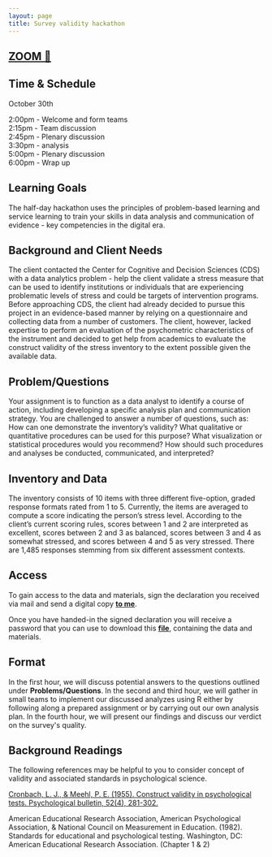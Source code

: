```yaml
---
layout: page
title: Survey validity hackathon
---
```



<a href="https://unibas.zoom.us/j/99259934260"><h2>ZOOM &#128279;</h2></a>

## Time & Schedule

October 30th

2:00pm - Welcome and form teams<br>
2:15pm - Team discussion<br>
2:45pm - Plenary discussion<br>
3:30pm - analysis<br>
5:00pm - Plenary discussion<br>
6:00pm - Wrap up


## Learning Goals
The half-day hackathon uses the principles of problem-based learning and service learning to train your skills in data analysis and communication of evidence - key competencies in the digital era.

## Background and Client Needs
The client contacted the Center for Cognitive and Decision Sciences (CDS) with a data analytics problem - help the client validate a stress measure that can be used to identify institutions or individuals that are experiencing problematic levels of stress and could be targets of intervention programs. Before approaching CDS, the client had already decided to pursue this project in an evidence-based manner by relying on a questionnaire and collecting data from a number of customers. The client, however, lacked expertise to perform an evaluation of the psychometric characteristics of the instrument and decided to get help from academics to evaluate the construct validity of the stress inventory to the extent possible given the available data.

## Problem/Questions
Your assignment is to function as a data analyst to identify a course of action, including developing a specific analysis plan and communication strategy. You are challenged to answer a number of questions, such as: How can one demonstrate the inventory’s validity? What qualitative or quantitative procedures can be used for this purpose? What visualization or statistical procedures would you recommend? How should such procedures and analyses be conducted, communicated, and interpreted?

## Inventory and Data
The inventory consists of 10 items with three different five-option, graded response formats rated from 1 to 5. Currently, the items are averaged to compute a score indicating the person’s stress level. According to the client’s current scoring rules, scores between 1 and 2 are interpreted as excellent, scores between 2 and 3 as balanced, scores between 3 and 4 as somewhat stressed, and scores between 4 and 5 as very stressed. There are 1,485 responses stemming from six different assessment contexts.

## Access

To gain access to the data and materials, sign the declaration you received via mail and send a digital copy <a href="mailto:dirk.wulff@unibas.ch?subject=declaration"><b>to me</b></a>.

Once you have handed-in the signed declaration you will receive a password that you can use to download this <a href="https://www.dropbox.com/sh/nazry94v600x8jb/AADCKjP9xpQu7k0KcrJ66-Jca?dl=0"><b>file</b></a>, containing the data and materials.

## Format

In the first hour, we will discuss potential answers to the questions outlined under **Problems/Questions**. In the second and third hour, we will gather in small teams to implement our discussed analyzes using R either by following along a prepared assignment or by carrying out our own analysis plan. In the fourth hour, we will present our findings and discuss our verdict on the survey's quality.    

## Background Readings
The following references may be helpful to you to consider concept of validity and associated standards in psychological science.

<a href="http://www.sfu.ca/~palys/Cronbach&Meehl-1955-ConstructValidityInPsychologicalTests.pdf">Cronbach, L. J., & Meehl, P. E. (1955). Construct validity in psychological tests. Psychological bulletin, 52(4), 281-302.</a>

American Educational Research Association, American Psychological Association, & National Council on Measurement in Education. (1982). Standards for educational and psychological testing. Washington, DC: American Educational Research Association. (Chapter 1 & 2)
